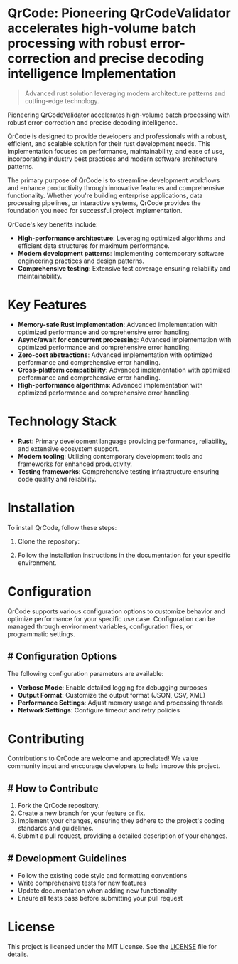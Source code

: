 <!-- fallback_QrCode_20250810002740_78377 -->

# QrCode: Pioneering QrCodeValidator accelerates high-volume batch processing with robust error-correction and precise decoding intelligence Implementation
> Advanced rust solution leveraging modern architecture patterns and cutting-edge technology.

Pioneering QrCodeValidator accelerates high-volume batch processing with robust error-correction and precise decoding intelligence.

QrCode is designed to provide developers and professionals with a robust, efficient, and scalable solution for their rust development needs. This implementation focuses on performance, maintainability, and ease of use, incorporating industry best practices and modern software architecture patterns.

The primary purpose of QrCode is to streamline development workflows and enhance productivity through innovative features and comprehensive functionality. Whether you're building enterprise applications, data processing pipelines, or interactive systems, QrCode provides the foundation you need for successful project implementation.

QrCode's key benefits include:

* **High-performance architecture**: Leveraging optimized algorithms and efficient data structures for maximum performance.
* **Modern development patterns**: Implementing contemporary software engineering practices and design patterns.
* **Comprehensive testing**: Extensive test coverage ensuring reliability and maintainability.

# Key Features

* **Memory-safe Rust implementation**: Advanced implementation with optimized performance and comprehensive error handling.
* **Async/await for concurrent processing**: Advanced implementation with optimized performance and comprehensive error handling.
* **Zero-cost abstractions**: Advanced implementation with optimized performance and comprehensive error handling.
* **Cross-platform compatibility**: Advanced implementation with optimized performance and comprehensive error handling.
* **High-performance algorithms**: Advanced implementation with optimized performance and comprehensive error handling.

# Technology Stack

* **Rust**: Primary development language providing performance, reliability, and extensive ecosystem support.
* **Modern tooling**: Utilizing contemporary development tools and frameworks for enhanced productivity.
* **Testing frameworks**: Comprehensive testing infrastructure ensuring code quality and reliability.

# Installation

To install QrCode, follow these steps:

1. Clone the repository:


2. Follow the installation instructions in the documentation for your specific environment.

# Configuration

QrCode supports various configuration options to customize behavior and optimize performance for your specific use case. Configuration can be managed through environment variables, configuration files, or programmatic settings.

## # Configuration Options

The following configuration parameters are available:

* **Verbose Mode**: Enable detailed logging for debugging purposes
* **Output Format**: Customize the output format (JSON, CSV, XML)
* **Performance Settings**: Adjust memory usage and processing threads
* **Network Settings**: Configure timeout and retry policies

# Contributing

Contributions to QrCode are welcome and appreciated! We value community input and encourage developers to help improve this project.

## # How to Contribute

1. Fork the QrCode repository.
2. Create a new branch for your feature or fix.
3. Implement your changes, ensuring they adhere to the project's coding standards and guidelines.
4. Submit a pull request, providing a detailed description of your changes.

## # Development Guidelines

* Follow the existing code style and formatting conventions
* Write comprehensive tests for new features
* Update documentation when adding new functionality
* Ensure all tests pass before submitting your pull request

# License

This project is licensed under the MIT License. See the [LICENSE](https://github.com/laurindoisaac/QrCode/blob/main/LICENSE) file for details.
